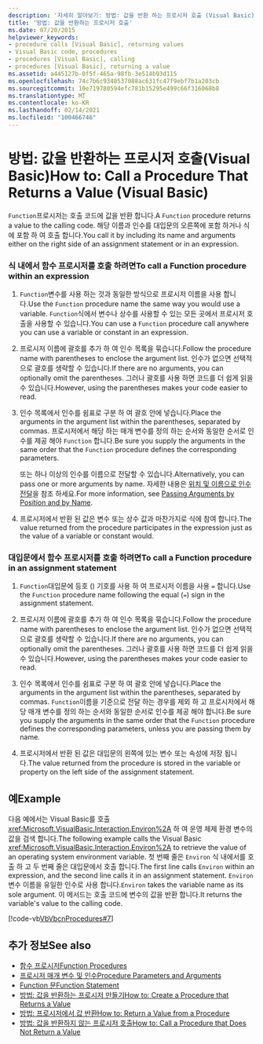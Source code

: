 ```yaml
---
description: '자세히 알아보기: 방법: 값을 반환 하는 프로시저 호출 (Visual Basic)'
title: '방법: 값을 반환하는 프로시저 호출'
ms.date: 07/20/2015
helpviewer_keywords:
- procedure calls [Visual Basic], returning values
- Visual Basic code, procedures
- procedures [Visual Basic], calling
- procedures [Visual Basic], returning a value
ms.assetid: a445127b-0f5f-465a-98fb-3e514b93d115
ms.openlocfilehash: 74c7b6c9340537088ac631fc47f9ebf7b1a203cb
ms.sourcegitcommit: 10e719780594efc781b15295e499c66f316068b8
ms.translationtype: MT
ms.contentlocale: ko-KR
ms.lasthandoff: 02/14/2021
ms.locfileid: "100466746"
---
```

# <a name="how-to-call-a-procedure-that-returns-a-value-visual-basic"></a><span data-ttu-id="6e971-103">방법: 값을 반환하는 프로시저 호출(Visual Basic)</span><span class="sxs-lookup"><span data-stu-id="6e971-103">How to: Call a Procedure That Returns a Value (Visual Basic)</span></span>

<span data-ttu-id="6e971-104">`Function`프로시저는 호출 코드에 값을 반환 합니다.</span><span class="sxs-lookup"><span data-stu-id="6e971-104">A `Function` procedure returns a value to the calling code.</span></span> <span data-ttu-id="6e971-105">해당 이름과 인수를 대입문의 오른쪽에 포함 하거나 식에 포함 하 여 호출 합니다.</span><span class="sxs-lookup"><span data-stu-id="6e971-105">You call it by including its name and arguments either on the right side of an assignment statement or in an expression.</span></span>  
  
### <a name="to-call-a-function-procedure-within-an-expression"></a><span data-ttu-id="6e971-106">식 내에서 함수 프로시저를 호출 하려면</span><span class="sxs-lookup"><span data-stu-id="6e971-106">To call a Function procedure within an expression</span></span>  
  
1. <span data-ttu-id="6e971-107">`Function`변수를 사용 하는 것과 동일한 방식으로 프로시저 이름을 사용 합니다.</span><span class="sxs-lookup"><span data-stu-id="6e971-107">Use the `Function` procedure name the same way you would use a variable.</span></span> <span data-ttu-id="6e971-108">`Function`식에서 변수나 상수를 사용할 수 있는 모든 곳에서 프로시저 호출을 사용할 수 있습니다.</span><span class="sxs-lookup"><span data-stu-id="6e971-108">You can use a `Function` procedure call anywhere you can use a variable or constant in an expression.</span></span>  
  
2. <span data-ttu-id="6e971-109">프로시저 이름에 괄호를 추가 하 여 인수 목록을 묶습니다.</span><span class="sxs-lookup"><span data-stu-id="6e971-109">Follow the procedure name with parentheses to enclose the argument list.</span></span> <span data-ttu-id="6e971-110">인수가 없으면 선택적으로 괄호를 생략할 수 있습니다.</span><span class="sxs-lookup"><span data-stu-id="6e971-110">If there are no arguments, you can optionally omit the parentheses.</span></span> <span data-ttu-id="6e971-111">그러나 괄호를 사용 하면 코드를 더 쉽게 읽을 수 있습니다.</span><span class="sxs-lookup"><span data-stu-id="6e971-111">However, using the parentheses makes your code easier to read.</span></span>  
  
3. <span data-ttu-id="6e971-112">인수 목록에서 인수를 쉼표로 구분 하 여 괄호 안에 넣습니다.</span><span class="sxs-lookup"><span data-stu-id="6e971-112">Place the arguments in the argument list within the parentheses, separated by commas.</span></span> <span data-ttu-id="6e971-113">프로시저에서 해당 하는 매개 변수를 정의 하는 순서와 동일한 순서로 인수를 제공 해야 `Function` 합니다.</span><span class="sxs-lookup"><span data-stu-id="6e971-113">Be sure you supply the arguments in the same order that the `Function` procedure defines the corresponding parameters.</span></span>  
  
     <span data-ttu-id="6e971-114">또는 하나 이상의 인수를 이름으로 전달할 수 있습니다.</span><span class="sxs-lookup"><span data-stu-id="6e971-114">Alternatively, you can pass one or more arguments by name.</span></span> <span data-ttu-id="6e971-115">자세한 내용은 [위치 및 이름으로 인수 전달](./passing-arguments-by-position-and-by-name.md)을 참조 하세요.</span><span class="sxs-lookup"><span data-stu-id="6e971-115">For more information, see [Passing Arguments by Position and by Name](./passing-arguments-by-position-and-by-name.md).</span></span>  
  
4. <span data-ttu-id="6e971-116">프로시저에서 반환 된 값은 변수 또는 상수 값과 마찬가지로 식에 참여 합니다.</span><span class="sxs-lookup"><span data-stu-id="6e971-116">The value returned from the procedure participates in the expression just as the value of a variable or constant would.</span></span>  
  
### <a name="to-call-a-function-procedure-in-an-assignment-statement"></a><span data-ttu-id="6e971-117">대입문에서 함수 프로시저를 호출 하려면</span><span class="sxs-lookup"><span data-stu-id="6e971-117">To call a Function procedure in an assignment statement</span></span>  
  
1. <span data-ttu-id="6e971-118">`Function`대입문에 등호 () 기호를 사용 하 여 프로시저 이름을 사용 `=` 합니다.</span><span class="sxs-lookup"><span data-stu-id="6e971-118">Use the `Function` procedure name following the equal (`=`) sign in the assignment statement.</span></span>  
  
2. <span data-ttu-id="6e971-119">프로시저 이름에 괄호를 추가 하 여 인수 목록을 묶습니다.</span><span class="sxs-lookup"><span data-stu-id="6e971-119">Follow the procedure name with parentheses to enclose the argument list.</span></span> <span data-ttu-id="6e971-120">인수가 없으면 선택적으로 괄호를 생략할 수 있습니다.</span><span class="sxs-lookup"><span data-stu-id="6e971-120">If there are no arguments, you can optionally omit the parentheses.</span></span> <span data-ttu-id="6e971-121">그러나 괄호를 사용 하면 코드를 더 쉽게 읽을 수 있습니다.</span><span class="sxs-lookup"><span data-stu-id="6e971-121">However, using the parentheses makes your code easier to read.</span></span>  
  
3. <span data-ttu-id="6e971-122">인수 목록에서 인수를 쉼표로 구분 하 여 괄호 안에 넣습니다.</span><span class="sxs-lookup"><span data-stu-id="6e971-122">Place the arguments in the argument list within the parentheses, separated by commas.</span></span> <span data-ttu-id="6e971-123">`Function`이름을 기준으로 전달 하는 경우를 제외 하 고 프로시저에서 해당 매개 변수를 정의 하는 순서와 동일한 순서로 인수를 제공 해야 합니다.</span><span class="sxs-lookup"><span data-stu-id="6e971-123">Be sure you supply the arguments in the same order that the `Function` procedure defines the corresponding parameters, unless you are passing them by name.</span></span>  
  
4. <span data-ttu-id="6e971-124">프로시저에서 반환 된 값은 대입문의 왼쪽에 있는 변수 또는 속성에 저장 됩니다.</span><span class="sxs-lookup"><span data-stu-id="6e971-124">The value returned from the procedure is stored in the variable or property on the left side of the assignment statement.</span></span>  
  
## <a name="example"></a><span data-ttu-id="6e971-125">예</span><span class="sxs-lookup"><span data-stu-id="6e971-125">Example</span></span>  

 <span data-ttu-id="6e971-126">다음 예에서는 Visual Basic를 호출 <xref:Microsoft.VisualBasic.Interaction.Environ%2A> 하 여 운영 체제 환경 변수의 값을 검색 합니다.</span><span class="sxs-lookup"><span data-stu-id="6e971-126">The following example calls the Visual Basic <xref:Microsoft.VisualBasic.Interaction.Environ%2A> to retrieve the value of an operating system environment variable.</span></span> <span data-ttu-id="6e971-127">첫 번째 줄은 `Environ` 식 내에서를 호출 하 고 두 번째 줄은 대입문에서 호출 합니다.</span><span class="sxs-lookup"><span data-stu-id="6e971-127">The first line calls `Environ` within an expression, and the second line calls it in an assignment statement.</span></span> <span data-ttu-id="6e971-128">`Environ` 변수 이름을 유일한 인수로 사용 합니다.</span><span class="sxs-lookup"><span data-stu-id="6e971-128">`Environ` takes the variable name as its sole argument.</span></span> <span data-ttu-id="6e971-129">이 메서드는 호출 코드에 변수의 값을 반환 합니다.</span><span class="sxs-lookup"><span data-stu-id="6e971-129">It returns the variable's value to the calling code.</span></span>  
  
 [!code-vb[VbVbcnProcedures#7](~/samples/snippets/visualbasic/VS_Snippets_VBCSharp/VbVbcnProcedures/VB/Class1.vb#7)]  
  
## <a name="see-also"></a><span data-ttu-id="6e971-130">추가 정보</span><span class="sxs-lookup"><span data-stu-id="6e971-130">See also</span></span>

- [<span data-ttu-id="6e971-131">함수 프로시저</span><span class="sxs-lookup"><span data-stu-id="6e971-131">Function Procedures</span></span>](./function-procedures.md)
- [<span data-ttu-id="6e971-132">프로시저 매개 변수 및 인수</span><span class="sxs-lookup"><span data-stu-id="6e971-132">Procedure Parameters and Arguments</span></span>](./procedure-parameters-and-arguments.md)
- [<span data-ttu-id="6e971-133">Function 문</span><span class="sxs-lookup"><span data-stu-id="6e971-133">Function Statement</span></span>](../../../language-reference/statements/function-statement.md)
- [<span data-ttu-id="6e971-134">방법: 값을 반환하는 프로시저 만들기</span><span class="sxs-lookup"><span data-stu-id="6e971-134">How to: Create a Procedure that Returns a Value</span></span>](./how-to-create-a-procedure-that-returns-a-value.md)
- [<span data-ttu-id="6e971-135">방법: 프로시저에서 값 반환</span><span class="sxs-lookup"><span data-stu-id="6e971-135">How to: Return a Value from a Procedure</span></span>](./how-to-return-a-value-from-a-procedure.md)
- [<span data-ttu-id="6e971-136">방법: 값을 반환하지 않는 프로시저 호출</span><span class="sxs-lookup"><span data-stu-id="6e971-136">How to: Call a Procedure that Does Not Return a Value</span></span>](./how-to-call-a-procedure-that-does-not-return-a-value.md)
